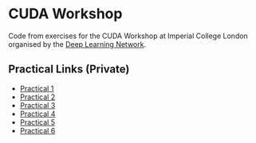 CUDA Workshop
=============

Code from exercises for the CUDA Workshop at Imperial College London organised by the [Deep Learning Network](http://dlnetwork.org).

Practical Links (Private)
-------------------------

- [Practical 1](https://drive.google.com/open?id=0B0ajnlL6BEXJYWN5WktDRWp4WXc)
- [Practical 2](https://drive.google.com/open?id=0B0ajnlL6BEXJWWcyX3hDcnRhOFU)
- [Practical 3](https://drive.google.com/open?id=0B0ajnlL6BEXJU25GblBFNkZkWG8)
- [Practical 4](https://drive.google.com/open?id=0B0ajnlL6BEXJWlM2Y0pLMUNSTms)
- [Practical 5](https://drive.google.com/open?id=0B0ajnlL6BEXJWnA1azBFYUFBZ1U)
- [Practical 6](https://drive.google.com/open?id=0B0ajnlL6BEXJMzZhb1BBTldPR2M)
